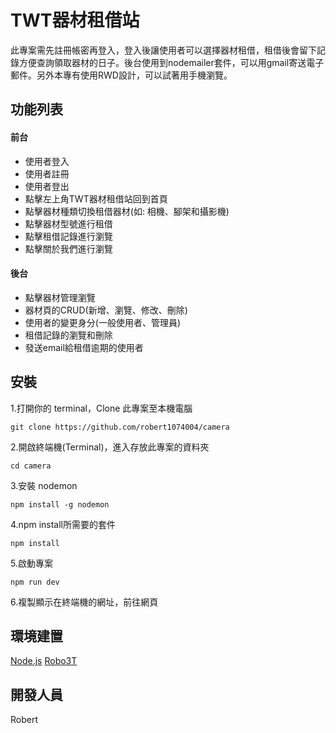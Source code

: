 # TWT器材租借站
此專案需先註冊帳密再登入，登入後讓使用者可以選擇器材租借，租借後會留下記錄方便查詢領取器材的日子。後台使用到nodemailer套件，可以用gmail寄送電子郵件。另外本專有使用RWD設計，可以試著用手機瀏覽。

## 功能列表

#### 前台

* 使用者登入
* 使用者註冊
* 使用者登出
* 點擊左上角TWT器材租借站回到首頁
* 點擊器材種類切換租借器材(如: 相機、腳架和攝影機)
* 點擊器材型號進行租借
* 點擊租借記錄進行瀏覽
* 點擊關於我們進行瀏覽

#### 後台

* 點擊器材管理瀏覽
* 器材頁的CRUD(新增、瀏覽、修改、刪除)
* 使用者的變更身分(一般使用者、管理員)
* 租借記錄的瀏覽和刪除
* 發送email給租借逾期的使用者

## 安裝
 1.打開你的 terminal，Clone 此專案至本機電腦
      
    git clone https://github.com/robert1074004/camera
 2.開啟終端機(Terminal)，進入存放此專案的資料夾
 
    cd camera
 3.安裝 nodemon
 
    npm install -g nodemon
 4.npm install所需要的套件
 
    npm install  
 5.啟動專案
 
    npm run dev
 6.複製顯示在終端機的網址，前往網頁

## 環境建置
[Node.js](https://nodejs.org/en/)
[Robo3T](https://blog.robomongo.org/studio3t-free/)

## 開發人員
Robert
